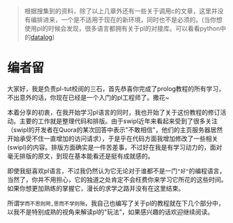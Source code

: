 
> 根据搜集到的资料，除了以上几章外还有一些关于调用c的文章，这里并没有编排进来，一个是不适用于现在的新环境，同时也不是必须的。(当你想使用pl的时候会发现，很多语言都拥有关于pl的对接库。可以看看python中的[datalog](#))

# 编者留

大家好，我是负责pl-tut校阅的三石，首先恭喜你完成了prolog教程的所有学习，不出意外的话，你现在已经是一个入门的pl工程师了。撒花~

本着分享的初衷，在我开始学习pl语言的同时，我也开始了关于这份教程的修订活动。主要的工作就是整理代码和排版。由于swipl近年来看起来受到了很多关注（swipl的开发者在Quora的某次回答中表示"不敢相信"，他们的主页服务器居然开始承受不住一直增加的访问请求），于是乎在代码方面我增加修改了一些相关(swipl)的内容。排版方面确实是一件苦差事，不过好在我是有学习动力的，面对毫无排版的原文，到现在基本能看还是挺有成就感的。

即使我挺喜欢pl语言，不过我仍然认为它无论对于谁都不是一门`"好"`的编程语言，当然了，你并不用担心，它的独道之处肯定不会枉费你来学习它所花的这些时间。如果你想更加熟练的掌握它，漫长的求学之路并没有在这里结束。

所谓`学而不思则罔,思而不学则殆`，我自己也编写了关于pl的教程就在下几个部分中，以我不是特别成熟的视角来解读pl的"玩法"，如果感兴趣的话欢迎继续阅读。

